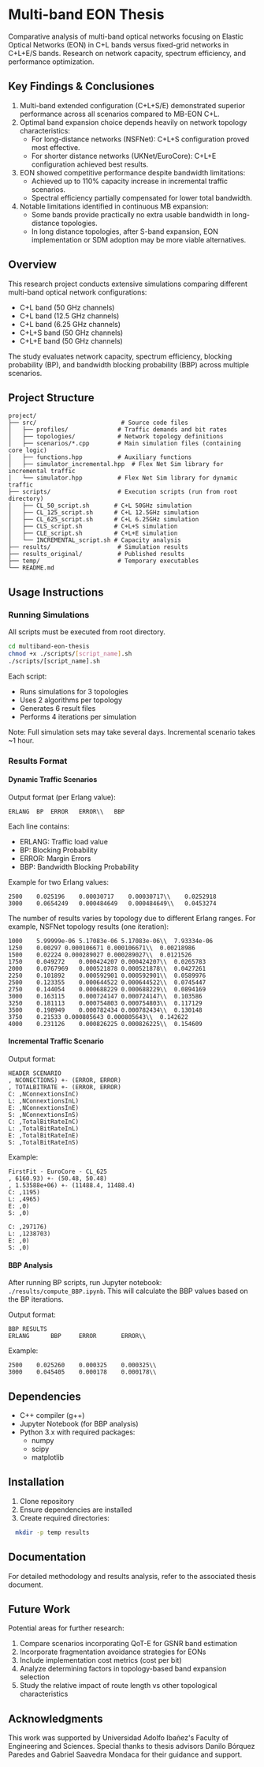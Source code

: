 # Multi-band EON Thesis
Comparative analysis of multi-band optical networks focusing on Elastic Optical Networks (EON) in C+L bands versus fixed-grid networks in C+L+E/S bands. Research on network capacity, spectrum efficiency, and performance optimization.

## Key Findings & Conclusiones

1. Multi-band extended configuration (C+L+S/E) demonstrated superior performance across all scenarios compared to MB-EON C+L.
2. Optimal band expansion choice depends heavily on network topology characteristics:
    * For long-distance networks (NSFNet): C+L+S configuration proved most effective.
    * For shorter distance networks (UKNet/EuroCore): C+L+E configuration achieved best results.
3. EON showed competitive performance despite bandwidth limitations:
    * Achieved up to 110% capacity increase in incremental traffic scenarios.
    * Spectral efficiency partially compensated for lower total bandwidth.
4. Notable limitations identified in continuous MB expansion:
    * Some bands provide practically no extra usable bandwidth in long-distance topologies.
    * In long distance topologies, after S-band expansion, EON implementation or SDM adoption may be more viable alternatives.

## Overview
This research project conducts extensive simulations comparing different multi-band optical network configurations:
- C+L band (50 GHz channels)
- C+L band (12.5 GHz channels)  
- C+L band (6.25 GHz channels)
- C+L+S band (50 GHz channels)
- C+L+E band (50 GHz channels)

The study evaluates network capacity, spectrum efficiency, blocking probability (BP), and bandwidth blocking probability (BBP) across multiple scenarios.

## Project Structure
```
project/
├── src/                        # Source code files
│   ├── profiles/              # Traffic demands and bit rates
│   ├── topologies/            # Network topology definitions
│   ├── scenarios/*.cpp        # Main simulation files (containing core logic)
│   ├── functions.hpp          # Auxiliary functions
│   ├── simulator_incremental.hpp  # Flex Net Sim library for incremental traffic
│   └── simulator.hpp          # Flex Net Sim library for dynamic traffic
├── scripts/                   # Execution scripts (run from root directory)
│   ├── CL_50_script.sh       # C+L 50GHz simulation
│   ├── CL_125_script.sh      # C+L 12.5GHz simulation
│   ├── CL_625_script.sh      # C+L 6.25GHz simulation
│   ├── CLS_script.sh         # C+L+S simulation
│   ├── CLE_script.sh         # C+L+E simulation
│   └── INCREMENTAL_script.sh # Capacity analysis
├── results/                   # Simulation results
├── results_original/          # Published results
├── temp/                      # Temporary executables
└── README.md
```
## Usage Instructions

### Running Simulations
All scripts must be executed from root directory.

```bash
cd multiband-eon-thesis
chmod +x ./scripts/[script_name].sh
./scripts/[script_name].sh
```

Each script:
- Runs simulations for 3 topologies
- Uses 2 algorithms per topology
- Generates 6 result files
- Performs 4 iterations per simulation

Note: Full simulation sets may take several days. Incremental scenario takes ~1 hour.

### Results Format

#### Dynamic Traffic Scenarios
Output format (per Erlang value):
```csv
ERLANG  BP  ERROR   ERROR\\   BBP
```

Each line contains:
- ERLANG: Traffic load value
- BP: Blocking Probability
- ERROR: Margin Errors
- BBP: Bandwidth Blocking Probability

Example for two Erlang values:
```
2500    0.025196    0.00030717    0.00030717\\    0.0252918
3000    0.0654249   0.000484649   0.000484649\\   0.0453274
```
The number of results varies by topology due to different Erlang ranges. For example, NSFNet topology results (one iteration):
```
1000	5.99999e-06	5.17083e-06	5.17083e-06\\  7.93334e-06
1250	0.00297	0.000106671	0.000106671\\  0.00218986
1500	0.02224	0.000289027	0.000289027\\  0.0121526
1750	0.049272	0.000424207	0.000424207\\  0.0265783
2000	0.0767969	0.000521878	0.000521878\\  0.0427261
2250	0.101892	0.000592901	0.000592901\\  0.0589976
2500	0.123355	0.000644522	0.000644522\\  0.0745447
2750	0.144054	0.000688229	0.000688229\\  0.0894169
3000	0.163115	0.000724147	0.000724147\\  0.103586
3250	0.181113	0.000754803	0.000754803\\  0.117129
3500	0.198949	0.000782434	0.000782434\\  0.130148
3750	0.21533	0.000805643	0.000805643\\  0.142622
4000	0.231126	0.000826225	0.000826225\\  0.154609
```

#### Incremental Traffic Scenario
Output format:
```
HEADER SCENARIO
, NCONECTIONS) +- (ERROR, ERROR)
, TOTALBITRATE +- (ERROR, ERROR)
C: ,NConnextionsInC)
L: ,NConnextionsInL)
E: ,NConnextionsInE)
S: ,NConnextionsInS)
C: ,TotalBitRateInC)
L: ,TotalBitRateInL)
E: ,TotalBitRateInE)
S: ,TotalBitRateInS)
```
Example:
```
FirstFit - EuroCore - CL_625
, 6160.93) +- (50.48, 50.48)
, 1.53588e+06) +- (11488.4, 11488.4)
C: ,1195)
L: ,4965)
E: ,0)
S: ,0)

C: ,297176)
L: ,1238703)
E: ,0)
S: ,0)
```
#### BBP Analysis
After running BP scripts, run Jupyter notebook: `./results/compute_BBP.ipynb`. This will calculate the BBP values based on the BP iterations.

Output format:
```
BBP RESULTS
ERLANG      BBP     ERROR       ERROR\\
```

Example:
```
2500    0.025260    0.000325    0.000325\\
3000    0.045405    0.000178    0.000178\\
```

## Dependencies
- C++ compiler (g++)
- Jupyter Notebook (for BBP analysis)
- Python 3.x with required packages:
    - numpy
    - scipy
    - matplotlib

## Installation
1. Clone repository
2. Ensure dependencies are installed
3. Create required directories:
```bash
  mkdir -p temp results
```

## Documentation
For detailed methodology and results analysis, refer to the associated thesis document.

## Future Work
Potential areas for further research:
1. Compare scenarios incorporating QoT-E for GSNR band estimation
2. Incorporate fragmentation avoidance strategies for EONs
3. Include implementation cost metrics (cost per bit)
4. Analyze determining factors in topology-based band expansion selection
5. Study the relative impact of route length vs other topological characteristics

## Acknowledgments
This work was supported by Universidad Adolfo Ibañez's Faculty of Engineering and Sciences. Special thanks to thesis advisors Danilo Bórquez Paredes and Gabriel Saavedra Mondaca for their guidance and support.